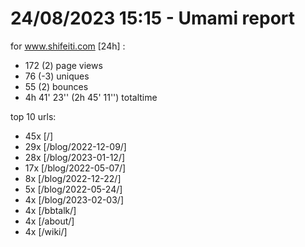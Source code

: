 # 24/08/2023 15:15 - Umami report
for www.shifeiti.com [24h] :

 - 172 (2) page views
 - 76 (-3) uniques
 - 55 (2) bounces
 - 4h 41' 23'' (2h 45' 11'') totaltime


top 10 urls:
 - 45x [/]
 - 29x [/blog/2022-12-09/]
 - 28x [/blog/2023-01-12/]
 - 17x [/blog/2022-05-07/]
 - 8x [/blog/2022-12-22/]
 - 5x [/blog/2022-05-24/]
 - 4x [/blog/2023-02-03/]
 - 4x [/bbtalk/]
 - 4x [/about/]
 - 4x [/wiki/]


